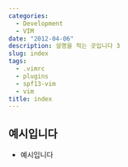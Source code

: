 ```yaml
---
categories:
  - Development
  - VIM
date: "2012-04-06"
description: 설명을 적는 곳입니다 3
slug: index
tags:
  - .vimrc
  - plugins
  - spf13-vim
  - vim
title: index
---
```


## 예시입니다
- 예시입니다
